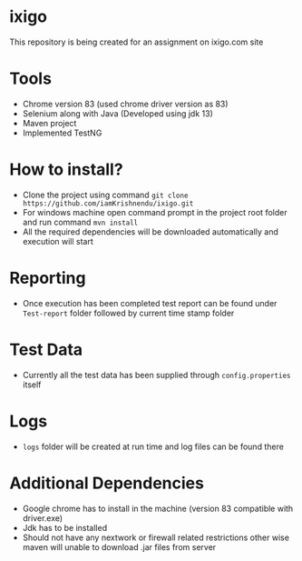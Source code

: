 # ixigo
This repository is being created for an assignment on ixigo.com site

# Tools
* Chrome version 83 (used chrome driver version as 83)
* Selenium along with Java (Developed using jdk 13)
* Maven project
* Implemented TestNG

# How to install?
* Clone the project using command `git clone https://github.com/iamKrishnendu/ixigo.git`
* For windows machine open command prompt in the project root folder and run command `mvn install`
* All the required dependencies will be downloaded automatically and execution will start

# Reporting
* Once execution has been completed test report can be found under `Test-report` folder followed by current time stamp folder

# Test Data
* Currently all the test data has been supplied through `config.properties` itself

# Logs
* `logs` folder will be created at run time and log files can be found there

# Additional Dependencies
* Google chrome has to install in the machine (version 83 compatible with driver.exe)
* Jdk has to be installed
* Should not have any nextwork or firewall related restrictions other wise maven will unable to download .jar files from server
